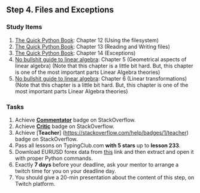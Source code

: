 ## Step 4. Files and Exceptions

### Study Items

  1. [The Quick Python Book](README.md): Chapter 12 (Using the filesystem)
  2. [The Quick Python Book](README.md): Chapter 13 (Reading and Writing files)
  3. [The Quick Python Book](README.md): Chapter 14 (Exceptions)
  4. [No bullshit guide to linear algebra](README.md): Chapter 5 (Geometrical aspects of linear algebra) (Note that this chapter is a little bit hard. But, this chapter is one of the most important parts Linear Algebra theories)
  5. [No bullshit guide to linear algebra](README.md): Chapter 6 (Linear transformations) (Note that this chapter is a little bit hard. But, this chapter is one of the most important parts Linear Algebra theories)
  
### Tasks

 1. Achieve [**Commentator**](https://stackoverflow.com/help/badges/31/commentator) badge on StackOverflow.
 2. Achieve [**Critic**](https://stackoverflow.com/help/badges/7/critic) badge on StackOverflow.
 3. Achieve [**Teacher**] (https://stackoverflow.com/help/badges/1/teacher) badge on StackOverflow.
 4. Pass all lessons on TypingClub.com **with 5 stars** up to **lesson 233**.
 5. Download EURUSD forex data from [this](https://www.histdata.com/download-free-forex-historical-data/?/excel/1-minute-bar-quotes/eurusd/2018) link and then extract and open it with proper Python commands.
 6. Exactly **7 days** before your deadline, ask your mentor to arrange a twitch time for you on your deadline day.
 7. You should give a 20-min presentation about the content of this step, on Twitch platform.

